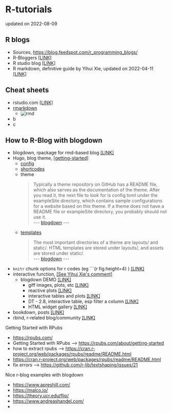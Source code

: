 # R-tutorials

updated on 2022-08-09



## R blogs
- Sources, https://blog.feedspot.com/r_programming_blogs/
- R-Bloggers [ [LINK] ](https://www.r-bloggers.com/)
- R studio blog [ [LINK] ](https://www.rstudio.com/blog/)
- R markdown, definitive guide by Yihui Xie, updated on 2022-04-11 [ [LINK] ](https://bookdown.org/yihui/rmarkdown/)



## Cheat sheets
- rstudio.com [ [LINK] ](https://www.rstudio.com/resources/cheatsheets/)
- [rmarkdown](https://raw.githubusercontent.com/rstudio/cheatsheets/main/rmarkdown.pdf)
  - ![rmd](https://raw.githubusercontent.com/rstudio/cheatsheets/main/pngs/rmarkdown.png)
- b
- c



## How to R-Blog with blogdown
- blogdown, rpackage for rmd-based blog [ [LINK] ](https://bookdown.org/yihui/blogdown/)
- Hugo, blog theme, [ [getting-started] ](https://gohugo.io/getting-started/)
  - [config](https://gohugo.io/getting-started/configuration/) 
  - [shortcodes](https://gohugo.io/content-management/shortcodes/) 
  - theme
    > Typically a theme repository on GitHub has a README file, which also serves as the documentation of the theme. After you read it, the next file to look for is config.toml under the exampleSite directory, which contains sample configurations for a website based on this theme. If a theme does not have a README file or exampleSite directory, you probably should not use it. <br> --- [blogdown](https://bookdown.org/yihui/blogdown/themes.html) ---
  - [templates](https://gohugo.io/templates/)
    > The most important directories of a theme are layouts/ and static/. HTML templates are stored under layouts/, and assets are stored under static/. <br> --- [blogdown](https://bookdown.org/yihui/blogdown/templates.html) ---
- `knitr` chunk options for r codes (eg ```{r fig.height=4} ) [ [LINK] ](https://yihui.org/knitr/options/)
- interactive function, [ [See Yihui Xie's comment] ](https://stackoverflow.com/questions/46136141/incorporating-interactive-shiny-apps-into-rmarkdown-document-for-blogdown-hugo-b)
  - blogdown DEMO [ [LINK] ](https://blogdown-demo.rbind.io/about/)
    - giff images, plots, etc [ [LINK] ](https://blogdown-demo.rbind.io/2018/01/31/gif-animations/)
    - reactive plots [ [LINK] ](https://hrbrmstr.github.io/metricsgraphics/)
    - interactive tables and plots [ [LINK] ](https://blogdown-demo.rbind.io/2017/09/07/adding-htmlwidgets-to-r-markdown-posts/)
    - DT - 2.8, interactive table, esp filter a column [ [LINK] ](https://rstudio.github.io/DT/)
    - HTML widget gallery [ [LINK] ](http://gallery.htmlwidgets.org/)
- bookdown, posts [ [LINK] ](https://bookdown.org/)
- rbind, r-related blog/community [ [LINK] ](https://github.com/rbind)

Getting Started with RPubs
- https://rpubs.com/
- Getting Started with RPubs --> https://rpubs.com/about/getting-started
- how to extract rpubs --> https://cran.r-project.org/web/packages/rpubs/readme/README.html
- https://cran.r-project.org/web/packages/rpubs/readme/README.html
- fix errors --> https://github.com/r-lib/textshaping/issues/21

Nice r-blog examples with blogdown
- https://www.apreshill.com/
- https://malco.io/
- https://theory.ucr.edu/flip/
- https://www.andreashandel.com/
- 
